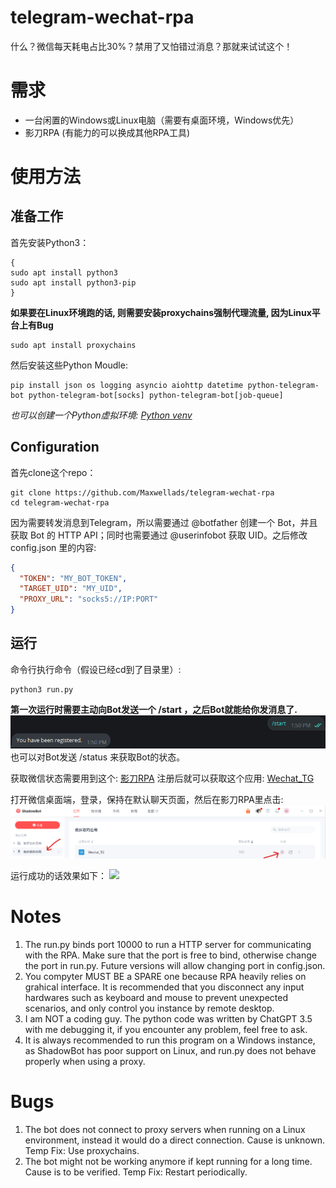 # telegram-wechat-rpa
什么？微信每天耗电占比30%？禁用了又怕错过消息？那就来试试这个！

# 需求
- 一台闲置的Windows或Linux电脑（需要有桌面环境，Windows优先）
- 影刀RPA (有能力的可以换成其他RPA工具)
  
# 使用方法
## 准备工作
首先安装Python3：
```shell
{
sudo apt install python3
sudo apt install python3-pip
}
```
**如果要在Linux环境跑的话, 则需要安装proxychains强制代理流量, 因为Linux平台上有Bug**
```shell
sudo apt install proxychains
```
然后安装这些Python Moudle:
```shell
pip install json os logging asyncio aiohttp datetime python-telegram-bot python-telegram-bot[socks] python-telegram-bot[job-queue]
```
*也可以创建一个Python虚拟环境: [Python venv](https://docs.python.org/3/library/venv.html)*
## Configuration
首先clone这个repo：
```shell
git clone https://github.com/Maxwellads/telegram-wechat-rpa
cd telegram-wechat-rpa
```
因为需要转发消息到Telegram，所以需要通过 @botfather 创建一个 Bot，并且获取 Bot 的 HTTP API；同时也需要通过 @userinfobot 获取 UID。之后修改 config.json 里的内容:
```json
{
  "TOKEN": "MY_BOT_TOKEN",
  "TARGET_UID": "MY_UID",
  "PROXY_URL": "socks5://IP:PORT"
}
```
## 运行
命令行执行命令（假设已经cd到了目录里）: 
```shell
python3 run.py
```
**第一次运行时需要主动向Bot发送一个 /start ，之后Bot就能给你发消息了.**
<img src="assets/start.png" alt="First Run"/>
也可以对Bot发送 /status 来获取Bot的状态。

获取微信状态需要用到这个: [影刀RPA](https://www.yingdao.com/client-download/)
注册后就可以获取这个应用: [Wechat_TG](https://api.winrobot360.com/redirect/robot/share?inviteKey=07ce853e3e7bbf48)

打开微信桌面端，登录，保持在默认聊天页面，然后在影刀RPA里点击:
<img src="assets/execute.png">

运行成功的话效果如下：
<img src="assets/success.png">
# Notes
1. The run.py binds port 10000 to run a HTTP server for communicating with the RPA. Make sure that the port is free to bind, otherwise change the port in run.py. Future versions will allow changing port in config.json.
2. You compyter MUST BE a SPARE one because RPA heavily relies on grahical interface. It is recommended that you disconnect any input hardwares such as keyboard and mouse to prevent unexpected scenarios, and only control you instance by remote desktop.
3. I am NOT a coding guy. The python code was written by ChatGPT 3.5 with me debugging it, if you encounter any problem, feel free to ask.
4. It is always recommended to run this program on a Windows instance, as ShadowBot has poor support on Linux, and run.py does not behave properly when using a proxy.

# Bugs
1. The bot does not connect to proxy servers when running on a Linux environment, instead it would do a direct connection. Cause is unknown. Temp Fix: Use proxychains.
2. The bot might not be working anymore if kept running for a long time. Cause is to be verified. Temp Fix: Restart periodically. 
